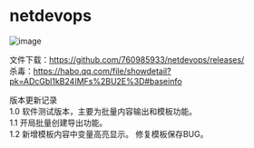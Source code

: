 # netdevops

![image](https://user-images.githubusercontent.com/23353564/203089105-ed604f32-0f9b-4e94-b1b8-e9773dd9437a.png)


文件下载：https://github.com/760985933/netdevops/releases/  
杀毒：https://habo.qq.com/file/showdetail?pk=ADcGbl1kB24IMFs%2BU2E%3D#baseinfo

版本更新记录  
1.0  软件测试版本，主要为批量内容输出和模板功能。  
1.1  开局批量创建导出功能。  
1.2  新增模板内容中变量高亮显示。 修复模板保存BUG。 
